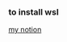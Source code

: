 ### to install wsl

<a href="https://www.notion.so/Terminal-WSL-119dcc8008184bc091595551e59a1ff8">my notion</a>